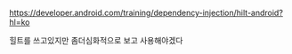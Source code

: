 https://developer.android.com/training/dependency-injection/hilt-android?hl=ko

힐트를 쓰고있지만 좀더심화적으로 보고 사용해야겠다
